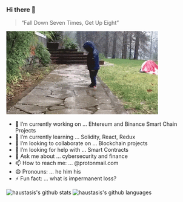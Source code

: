### Hi there 👋

> “Fall Down Seven Times, Get Up Eight”

![keep](https://github.com/haustasis/haustasis/blob/master/keeptrying.gif)

- 🔭 I’m currently working on ... Ehtereum and Binance Smart Chain Projects
- 🌱 I’m currently learning ... Solidity, React, Redux
- 👯 I’m looking to collaborate on ... Blockchain projects
- 🤔 I’m looking for help with ... Smart Contracts
- 💬 Ask me about ... cybersecurity and finance
- 📫 How to reach me: ... @protonmail.com
- 😄 Pronouns: ... he him his
- ⚡ Fun fact: ... what is impermanent loss?


![haustasis's github stats](https://github-readme-stats.vercel.app/api?username=haustasis&show_icons=true&include_all_commits=true)
![haustasis's github languages](https://github-readme-stats.vercel.app/api/top-langs/?username=haustasis&layout=compact)

